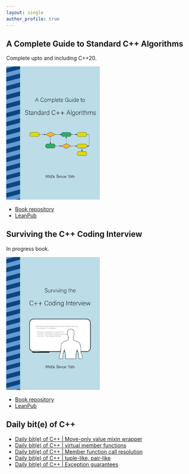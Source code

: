 ```yaml
---
layout: single
author_profile: true
---
```


## A Complete Guide to Standard C++ Algorithms

Complete upto and including C++20.

[<img src="assets/images/book_algorithms_cover.png" width="50%">](https://leanpub.com/cpp-algorithms-guide)

- [Book repository](https://github.com/HappyCerberus/book-cpp-algorithms)
- [LeanPub](https://leanpub.com/cpp-algorithms-guide)

## Surviving the C++ Coding Interview

In progress book.

[<img src="assets/images/book_coding_interview_cover.png" width="50%">](https://leanpub.com/cpp-coding-interview)

- [Book repository](https://leanpub.com/cpp-coding-interview)
- [LeanPub](https://leanpub.com/cpp-coding-interview)

## Daily bit(e) of C++

<ul>
<!-- SUBSTACK:START --><li><a href="https://medium.com/@simontoth/daily-bit-e-of-c-move-only-value-mixin-wrapper-5d8a02424303?source=rss-1e1de1006a93------2">Daily bit&lpar;e&rpar; of C++ | Move-only value mixin wrapper</a></li><li><a href="https://medium.com/@simontoth/daily-bit-e-of-c-virtual-member-functions-2b4b2f007809?source=rss-1e1de1006a93------2">Daily bit&lpar;e&rpar; of C++ | virtual member functions</a></li><li><a href="https://medium.com/@simontoth/daily-bit-e-of-c-member-function-call-resolution-40609c755d23?source=rss-1e1de1006a93------2">Daily bit&lpar;e&rpar; of C++ | Member function call resolution</a></li><li><a href="https://medium.com/@simontoth/daily-bit-e-of-c-tuple-like-pair-like-0ba543001aab?source=rss-1e1de1006a93------2">Daily bit&lpar;e&rpar; of C++ | tuple-like, pair-like</a></li><li><a href="https://medium.com/@simontoth/daily-bit-e-of-c-exception-guarantees-7a6693db5fc3?source=rss-1e1de1006a93------2">Daily bit&lpar;e&rpar; of C++ | Exception guarantees</a></li><!-- SUBSTACK:END -->
</ul>